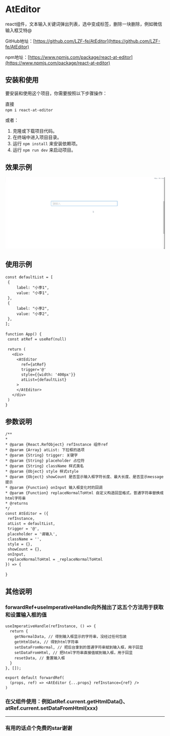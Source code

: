 # AtEditor
 
react组件，文本输入关键词弹出列表，选中变成标签，删除一块删除，例如微信输入框艾特@


GitHub地址：[https://github.com/LZF-fe/AtEditor](https://github.com/LZF-fe/AtEditor)

npm地址：[https://www.npmjs.com/package/react-at-editor](https://www.npmjs.com/package/react-at-editor)
 
## 安装和使用
 
要安装和使用这个项目，你需要按照以下步骤操作：

直接  
`npm i react-at-editor`  

或者：
 
1. 克隆或下载项目代码。
2. 在终端中进入项目目录。
3. 运行 `npm install` 来安装依赖项。
4. 运行 `npm run dev` 来启动项目。
 

 ## 效果示例

 ![alt text](<ReadmeImg/mnggiflab-video-to-gif.gif>)

 ## 使用示例
 ```
const defaultList = [
  {
      label: "小李1",
      value: "小李1",
  },
  {
      label: "小李2",
      value: "小李2",
  },
];

function App() {
  const atRef = useRef(null)

  return (
    <div>
      <AtEditor
        ref={atRef}
        trigger='@'
        style={{width: '400px'}}
        atList={defaultList}
      >
      </AtEditor>
    </div>
  )
}
```
## 参数说明
 ```
/**
 * 
 * @param {React.RefObject} refInstance 组件ref
 * @param {Array} atList: 下拉框的选项
 * @param {String} trigger: 关键字
 * @param {String} placeholder 占位符
 * @param {String} className 样式类名
 * @param {Object} style 样式style
 * @param {Object} showCount 是否显示输入框字符长度、最大长度、是否显示message提示
 * @param {Function} onInput 输入框变化时的回调
 * @param {Function} replaceNormalToHtml 自定义构造回显格式，普通字符串替换成html字符串
 * @returns 
 */
const AtEditor = ({
  refInstance,
  atList = defaultList,
  trigger = '@',
  placeholder = '请输入',
  className = '',
  style = {},
  showCount = {},
  onInput,
  replaceNormalToHtml = _replaceNormalToHtml
}) => {

}
  ```


## 其他说明
### forwardRef+useImperativeHandle向外抛出了这五个方法用于获取和设置输入框的值

```
useImperativeHandle(refInstance, () => {
  return {
    getNormalData, // 得到输入框显示的字符串，没经过任何包装
    getHtmlData, // 得到html字符串
    setDataFromNormal, // 把后台拿到的普通字符串赋到输入框，用于回显
    setDataFromHtml, // 把html字符串直接值赋到输入框，用于回显
    resetData, // 重置输入框
  }
}, []);
```

```
export default forwardRef(
  (props, ref) => <AtEditor {...props} refInstance={ref} />
)
```
### 在父组件使用：例如atRef.current.getHtmlData()、atRef.current.setDataFromHtml(xxx)

----------------------
### 有用的话点个免费的star谢谢